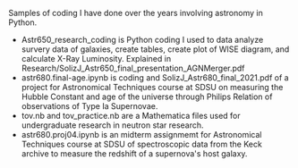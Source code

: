 Samples of coding I have done over the years involving astronomy in Python.
- Astr650_research_coding is Python coding I used to data analyze survery data of galaxies, create tables, create plot of WISE diagram, and calculate X-Ray Luminosity. Explained in Research/SolizJ_Astr650_final_presentation_AGNMerger.pdf
- astr680.final-age.ipynb is coding and SolizJ_Astr680_final_2021.pdf of a project for Astronomical Techniques course at SDSU on measuring the Hubble Constant and age of the universe through Philips Relation of observations of Type Ia Supernovae.
- tov.nb and tov_practice.nb are a Mathematica files used for undergraduate research in neutron star research.  
- astr680.proj04.ipynb is an midterm assignmemt for Astronomical Techniques course at SDSU of spectroscopic data from the Keck archive to measure the redshift of a supernova's host galaxy.

